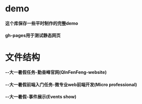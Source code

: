 # demo

#### 这个库保存一些平时制作的完整demo

#### gh-pages用于测试静态网页

# 文件结构

#### --大一暑假任务-勤奋峰官网(QInFenFeng-website)

#### --大一暑假前端入门任务-微专业web前端开发(Micro professional)

#### --大一暑假-事件展示(Events show)
